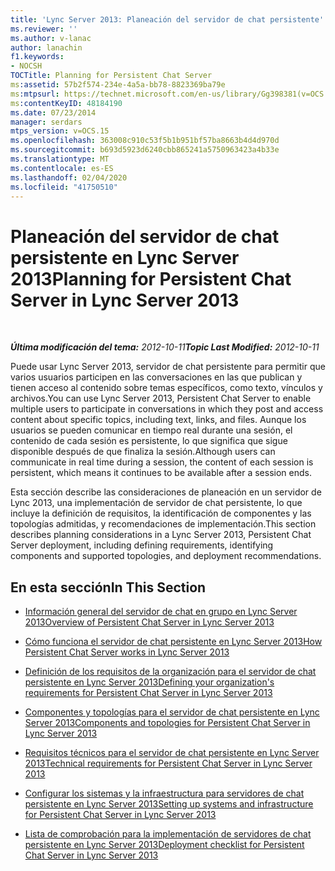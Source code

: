 ```yaml
---
title: 'Lync Server 2013: Planeación del servidor de chat persistente'
ms.reviewer: ''
ms.author: v-lanac
author: lanachin
f1.keywords:
- NOCSH
TOCTitle: Planning for Persistent Chat Server
ms:assetid: 57b2f574-234e-4a5a-bb78-8823369ba79e
ms:mtpsurl: https://technet.microsoft.com/en-us/library/Gg398381(v=OCS.15)
ms:contentKeyID: 48184190
ms.date: 07/23/2014
manager: serdars
mtps_version: v=OCS.15
ms.openlocfilehash: 363008c910c53f5b1b951bf57ba8663b4d4d970d
ms.sourcegitcommit: b693d5923d6240cbb865241a5750963423a4b33e
ms.translationtype: MT
ms.contentlocale: es-ES
ms.lasthandoff: 02/04/2020
ms.locfileid: "41750510"
---
```

<div data-xmlns="http://www.w3.org/1999/xhtml">

<div class="topic" data-xmlns="http://www.w3.org/1999/xhtml" data-msxsl="urn:schemas-microsoft-com:xslt" data-cs="http://msdn.microsoft.com/en-us/">

<div data-asp="http://msdn2.microsoft.com/asp">

# <a name="planning-for-persistent-chat-server-in-lync-server-2013"></a><span data-ttu-id="8cbff-102">Planeación del servidor de chat persistente en Lync Server 2013</span><span class="sxs-lookup"><span data-stu-id="8cbff-102">Planning for Persistent Chat Server in Lync Server 2013</span></span>

</div>

<div id="mainSection">

<div id="mainBody">

<span> </span>

<span data-ttu-id="8cbff-103">_**Última modificación del tema:** 2012-10-11_</span><span class="sxs-lookup"><span data-stu-id="8cbff-103">_**Topic Last Modified:** 2012-10-11_</span></span>

<span data-ttu-id="8cbff-104">Puede usar Lync Server 2013, servidor de chat persistente para permitir que varios usuarios participen en las conversaciones en las que publican y tienen acceso al contenido sobre temas específicos, como texto, vínculos y archivos.</span><span class="sxs-lookup"><span data-stu-id="8cbff-104">You can use Lync Server 2013, Persistent Chat Server to enable multiple users to participate in conversations in which they post and access content about specific topics, including text, links, and files.</span></span> <span data-ttu-id="8cbff-105">Aunque los usuarios se pueden comunicar en tiempo real durante una sesión, el contenido de cada sesión es persistente, lo que significa que sigue disponible después de que finaliza la sesión.</span><span class="sxs-lookup"><span data-stu-id="8cbff-105">Although users can communicate in real time during a session, the content of each session is persistent, which means it continues to be available after a session ends.</span></span>

<span data-ttu-id="8cbff-106">Esta sección describe las consideraciones de planeación en un servidor de Lync 2013, una implementación de servidor de chat persistente, lo que incluye la definición de requisitos, la identificación de componentes y las topologías admitidas, y recomendaciones de implementación.</span><span class="sxs-lookup"><span data-stu-id="8cbff-106">This section describes planning considerations in a Lync Server 2013, Persistent Chat Server deployment, including defining requirements, identifying components and supported topologies, and deployment recommendations.</span></span>

<div>

## <a name="in-this-section"></a><span data-ttu-id="8cbff-107">En esta sección</span><span class="sxs-lookup"><span data-stu-id="8cbff-107">In This Section</span></span>

  - [<span data-ttu-id="8cbff-108">Información general del servidor de chat en grupo en Lync Server 2013</span><span class="sxs-lookup"><span data-stu-id="8cbff-108">Overview of Persistent Chat Server in Lync Server 2013</span></span>](lync-server-2013-overview-of-persistent-chat-server.md)

  - [<span data-ttu-id="8cbff-109">Cómo funciona el servidor de chat persistente en Lync Server 2013</span><span class="sxs-lookup"><span data-stu-id="8cbff-109">How Persistent Chat Server works in Lync Server 2013</span></span>](lync-server-2013-how-persistent-chat-server-works.md)

  - [<span data-ttu-id="8cbff-110">Definición de los requisitos de la organización para el servidor de chat persistente en Lync Server 2013</span><span class="sxs-lookup"><span data-stu-id="8cbff-110">Defining your organization's requirements for Persistent Chat Server in Lync Server 2013</span></span>](lync-server-2013-defining-your-requirements-for-persistent-chat-server.md)

  - [<span data-ttu-id="8cbff-111">Componentes y topologías para el servidor de chat persistente en Lync Server 2013</span><span class="sxs-lookup"><span data-stu-id="8cbff-111">Components and topologies for Persistent Chat Server in Lync Server 2013</span></span>](lync-server-2013-components-and-topologies-for-persistent-chat-server.md)

  - [<span data-ttu-id="8cbff-112">Requisitos técnicos para el servidor de chat persistente en Lync Server 2013</span><span class="sxs-lookup"><span data-stu-id="8cbff-112">Technical requirements for Persistent Chat Server in Lync Server 2013</span></span>](lync-server-2013-technical-requirements-for-persistent-chat-server.md)

  - [<span data-ttu-id="8cbff-113">Configurar los sistemas y la infraestructura para servidores de chat persistente en Lync Server 2013</span><span class="sxs-lookup"><span data-stu-id="8cbff-113">Setting up systems and infrastructure for Persistent Chat Server in Lync Server 2013</span></span>](lync-server-2013-setting-up-systems-and-infrastructure-for-persistent-chat-server.md)

  - [<span data-ttu-id="8cbff-114">Lista de comprobación para la implementación de servidores de chat persistente en Lync Server 2013</span><span class="sxs-lookup"><span data-stu-id="8cbff-114">Deployment checklist for Persistent Chat Server in Lync Server 2013</span></span>](lync-server-2013-deployment-checklist-for-persistent-chat-server.md)

</div>

</div>

<span> </span>

</div>

</div>

</div>

